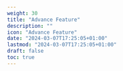 ```yaml
---
weight: 30
title: "Advance Feature"
description: ""
icon: "Advance Feature"
date: "2024-03-07T17:25:05+01:00"
lastmod: "2024-03-07T17:25:05+01:00"
draft: false
toc: true
---
```

